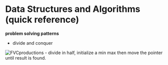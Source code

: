 # Data Structures and Algorithms (quick reference)

**problem solving patterns**
 - divide and conquer
 <img src="https://cdn.programiz.com/sites/tutorial2program/files/Bubble-sort-0.png&imgrefurl=https://www.programiz.com/dsa/bubble-sort&tbnid=Op2U2-wwatQpoM&vet=12ahUKEwjSq5iB5IXpAhWOwAIHHZZAA7MQMygAegUIARCBAg..i&docid=VvJS_uorP3vQXM&w=431&h=578&q=bubble sort image&ved=2ahUKEwjSq5iB5IXpAhWOwAIHHZZAA7MQMygAegUIARCBAg" alt="FVCproductions">
    - divide in half, initialize a min max then move the pointer until result is found.
